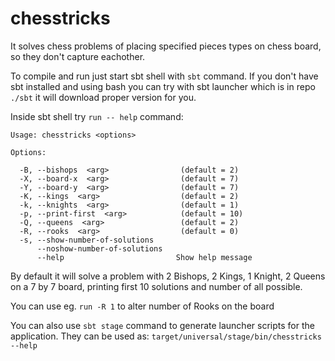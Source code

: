 # chesstricks

It solves chess problems of placing specified pieces types on chess board, so they don't capture eachother.

To compile and run just start sbt shell with `sbt` command. If you don't have sbt installed and using bash you can try with sbt launcher which is in repo `./sbt` it will download proper version for you.

Inside sbt shell try `run -- help` command:
```
Usage: chesstricks <options>

Options:
 
  -B, --bishops  <arg>                (default = 2)
  -X, --board-x  <arg>                (default = 7)
  -Y, --board-y  <arg>                (default = 7)
  -K, --kings  <arg>                  (default = 2)
  -k, --knights  <arg>                (default = 1)
  -p, --print-first  <arg>            (default = 10)
  -Q, --queens  <arg>                 (default = 2)
  -R, --rooks  <arg>                  (default = 0)
  -s, --show-number-of-solutions
      --noshow-number-of-solutions
      --help                         Show help message
```

By default it will solve a problem with 2 Bishops, 2 Kings, 1 Knight, 2 Queens on a 7 by 7 board, printing first 10 solutions and number of all possible.

You can use eg. `run -R 1` to alter number of Rooks on the board

You can also use `sbt stage` command to generate launcher scripts for the application. They can be used as:
`target/universal/stage/bin/chesstricks --help`

